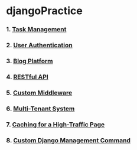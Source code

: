 # djangoPractice

### 1. [Task Management](./taskapp_management)

### 2. [User Authentication](./User_Authentication)

### 3. [Blog Platform](./Blog_Plataform)
 
### 4. [RESTful API](./REST_full_API)

### 5. [Custom Middleware](./Custom_Middleware)

### 6. [Multi-Tenant System](./Multi-Teneant_System)

### 7. [Caching for a High-Traffic Page](./Caching_High-Traffic_Page)

### 8. [Custom Django Management Command](./Custom_Django_Management_Command)
